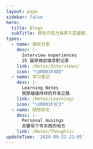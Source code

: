 ```yaml
---
layout: page
sidebar: false
hero:
  title: Blogs
  subTitle: 想吃巧克力抹茶千层蛋糕.
types:
  - name: 面经分享
    desc: |-
      Interview experiences
      25 届卑微前端求职记录
    link: /Notes/Interviews/
    icon: "\U0001F4DD"
  - name: 学习笔记
    desc: |-
      Learning Notes
      我那磕磕绊绊的开发之路
    link: /Notes/Learning/
    icon: "\U0001F3C3"
  - name: 随想杂文
    desc: |-
      Personal musings
      总要有个写东西的地方
    link: /Notes/Thoughts/
updateTime: '2024-09-22 22:05'
---
```


<script setup>
import BlogArchive from '../../.vitepress/views/Archive/index.vue'
</script>

<BlogArchive/>
